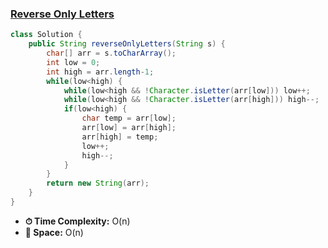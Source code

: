 ### [Reverse Only Letters](https://leetcode.com/problems/reverse-only-letters/description/)

```java
class Solution {
    public String reverseOnlyLetters(String s) {
        char[] arr = s.toCharArray();
        int low = 0;
        int high = arr.length-1;
        while(low<high) {
            while(low<high && !Character.isLetter(arr[low])) low++;
            while(low<high && !Character.isLetter(arr[high])) high--;
            if(low<high) {
                char temp = arr[low];
                arr[low] = arr[high];
                arr[high] = temp;
                low++;
                high--;
            }
        }
        return new String(arr);
    }
}
```
- **⏱ Time Complexity:** O(n)
- **💾 Space:** O(n)